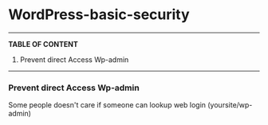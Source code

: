 # WordPress-basic-security
-----
**TABLE OF CONTENT**
1. Prevent direct Access Wp-admin

-----

### Prevent direct Access Wp-admin
Some people doesn't care if someone can lookup web login (yoursite/wp-admin)

